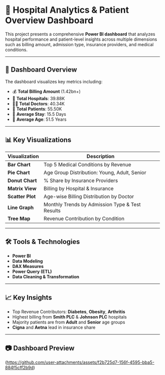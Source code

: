 # 🏥 Hospital Analytics & Patient Overview Dashboard

This project presents a comprehensive **Power BI dashboard** that analyzes hospital performance and patient-level insights across multiple dimensions such as billing amount, admission type, insurance providers, and medical conditions.

---

## 📌 Dashboard Overview

The dashboard visualizes key metrics including:

- 💰 **Total Billing Amount** (1.42bn+)
- 🏥 **Total Hospitals**: 39.88K  
- 👨‍⚕️ **Total Doctors**: 40.34K  
- 👥 **Total Patients**: 55.50K  
- 📆 **Average Stay**: 15.5 Days  
- 🎂 **Average Age**: 51.5 Years  

---

## 📊 Key Visualizations

| Visualization | Description |
|---------------|-------------|
| **Bar Chart** | Top 5 Medical Conditions by Revenue |
| **Pie Chart** | Age Group Distribution: Young, Adult, Senior |
| **Donut Chart** | % Share by Insurance Providers |
| **Matrix View** | Billing by Hospital & Insurance |
| **Scatter Plot** | Age-wise Billing Distribution by Doctor |
| **Line Graph** | Monthly Trends by Admission Type & Test Results |
| **Tree Map** | Revenue Contribution by Condition |

---

## 🛠️ Tools & Technologies

- **Power BI**
- **Data Modeling**
- **DAX Measures**
- **Power Query (ETL)**
- **Data Cleaning & Transformation**

---

## 📈 Key Insights

- Top Revenue Contributors: **Diabetes**, **Obesity**, **Arthritis**  
- Highest billing from **Smith PLC** & **Johnson PLC** hospitals  
- Majority patients are from **Adult** and **Senior** age groups  
- **Cigna** and **Aetna** lead in insurance share

---

## 📷 Dashboard Preview

(https://github.com/user-attachments/assets/f2b725d7-156f-4595-bba5-884f5cff2b9d)


